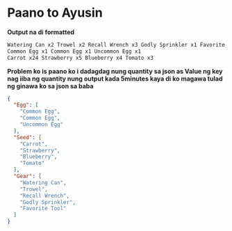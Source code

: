 # Paano to Ayusin
**Output na di formatted**
```txt
Watering Can x2 Trowel x2 Recall Wrench x3 Godly Sprinkler x1 Favorite Tool x1
Common Egg x1 Common Egg x1 Uncommon Egg x1
Carrot x24 Strawberry x5 Blueberry x4 Tomato x3
```
**Problem ko is paano ko i dadagdag nung quantity sa json as Value ng key nag iiba ng quantity nung output kada 5minutes kaya di ko magawa tulad ng ginawa ko sa json sa baba**

```json
{
  "Egg": [
    "Common Egg",
    "Common Egg",
    "Uncommon Egg"
  ],
  "Seed": [
    "Carrot",
    "Strawberry",
    "Blueberry",
    "Tomato"
  ],
  "Gear": [
    "Watering Can",
    "Trowel",
    "Recall Wrench",
    "Godly Sprinkler",
    "Favorite Tool"
  ]
}
```
